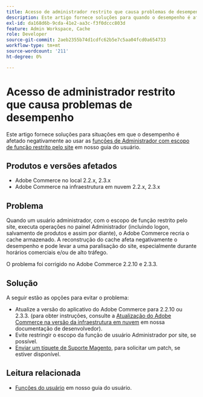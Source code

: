 ```yaml
---
title: Acesso de administrador restrito que causa problemas de desempenho
description: Este artigo fornece soluções para quando o desempenho é afetado negativamente ao usar [Funções de administrador com escopo de função restrito pelo site](https://experienceleague.adobe.com/pt-br/docs/commerce-admin/systems/user-accounts/permissions-user-roles#step-2assign-resources) em nosso guia do usuário.
exl-id: da168d6b-9cda-41e2-aa3c-f3f0dccc803d
feature: Admin Workspace, Cache
role: Developer
source-git-commit: 2aeb2355b74d1cdfc62b5e7c5aa04fcd0a654733
workflow-type: tm+mt
source-wordcount: '211'
ht-degree: 0%

---
```


# Acesso de administrador restrito que causa problemas de desempenho

Este artigo fornece soluções para situações em que o desempenho é afetado negativamente ao usar as [funções de Administrador com escopo de função restrito pelo site](https://experienceleague.adobe.com/pt-br/docs/commerce-admin/systems/user-accounts/permissions-user-roles#step-2assign-resources) em nosso guia do usuário.

## Produtos e versões afetados

* Adobe Commerce no local 2.2.x, 2.3.x
* Adobe Commerce na infraestrutura em nuvem 2.2.x, 2.3.x

## Problema

Quando um usuário administrador, com o escopo de função restrito pelo site, executa operações no painel Administrador (incluindo logon, salvamento de produtos e assim por diante), o Adobe Commerce recria o cache armazenado. A reconstrução do cache afeta negativamente o desempenho e pode levar a uma paralisação do site, especialmente durante horários comerciais e/ou de alto tráfego.

O problema foi corrigido no Adobe Commerce 2.2.10 e 2.3.3.

## Solução

A seguir estão as opções para evitar o problema:

* Atualize a versão do aplicativo do Adobe Commerce para 2.2.10 ou 2.3.3. (para obter instruções, consulte a [Atualização do Adobe Commerce na versão da infraestrutura em nuvem](https://experienceleague.adobe.com/pt-br/docs/commerce-cloud-service/user-guide/develop/upgrade/commerce-version) em nossa documentação de desenvolvedor).
* Evite restringir o escopo da função de usuário Administrador por site, se possível.
* [Enviar um tíquete de Suporte Magento](/help/help-center-guide/help-center/magento-help-center-user-guide.md#submit-ticket), para solicitar um patch, se estiver disponível.

## Leitura relacionada

* [Funções do usuário](https://experienceleague.adobe.com/pt-br/docs/commerce-admin/systems/user-accounts/permissions-user-roles) em nosso guia do usuário.
